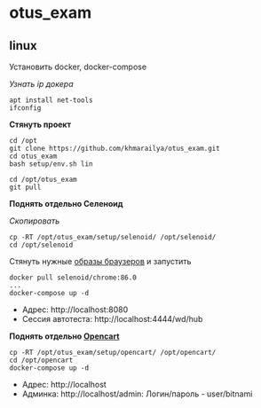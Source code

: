 # otus_exam

## linux

Установить docker, docker-compose

_Узнать ip докера_

    apt install net-tools
    ifconfig

__Стянуть проект__

    cd /opt
    git clone https://github.com/khmarailya/otus_exam.git
    cd otus_exam
    bash setup/env.sh lin
    
    cd /opt/otus_exam
    git pull
    
__Поднять отдельно Селеноид__

_Скопировать_

    cp -RT /opt/otus_exam/setup/selenoid/ /opt/selenoid/
    cd /opt/selenoid
    
Стянуть нужные [образы браузеров](https://aerokube.com/images/latest/#_selenium) и запустить
 
    docker pull selenoid/chrome:86.0
    ...
    docker-compose up -d
    
- Адрес: http://localhost:8080
- Сессия автотеста: http://localhost:4444/wd/hub

__Поднять отдельно [Opencart](https://hub.docker.com/r/bitnami/opencart/)__

    cp -RT /opt/otus_exam/setup/opencart/ /opt/opencart/
    cd /opt/opencart
    docker-compose up -d

- Адрес: http://localhost  
- Админка: http://localhost/admin: Логин/пароль - user/bitnami  